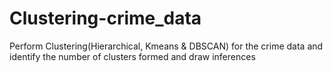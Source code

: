 # Clustering-crime_data
Perform Clustering(Hierarchical, Kmeans &amp; DBSCAN) for the crime data and identify the number of clusters formed and draw inferences
